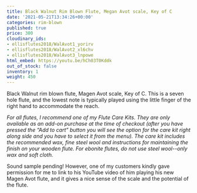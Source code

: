 ```yaml
---
title: Black Walnut Rim Blown Flute, Megan Avot scale, Key of C
date: '2021-05-21T13:34:26+00:00'
categories: rim-blown
published: true
price: 300
cloudinary_ids:
- ellisflutes2018/WalAvot1_yorirv
- ellisflutes2018/WalAvot2_xl6chv
- ellisflutes2018/WalAvot3_lnpowe
html_embed: https://youtu.be/hCh03T0Kddk
out_of_stock: false
inventory: 1
weight: 450
---
```


Black Walnut rim blown flute, Magen Avot scale, Key of C.  This is a seven hole flute, and the lowest note is typically played using the little finger of the right hand to accommodate the reach.

*For all flutes, I recommend one of my Flute Care Kits.  They are only available as an add-on purchase at the time of checkout (after you have pressed the “Add to cart” button you will see the option for the care kit right along side and you have to select it from the menu). The care kit includes the recommended wax, fine steel wool and instructions for maintaining the finish on your wooden flute.  For ebonite flutes, do not use steel wool--only wax and soft cloth.*

Sound sample pending!  However, one of my customers kindly gave permission for me to link to his YouTube video of him playing his new Magen Avot flute, and it gives a nice sense of the scale and the potential of the flute.